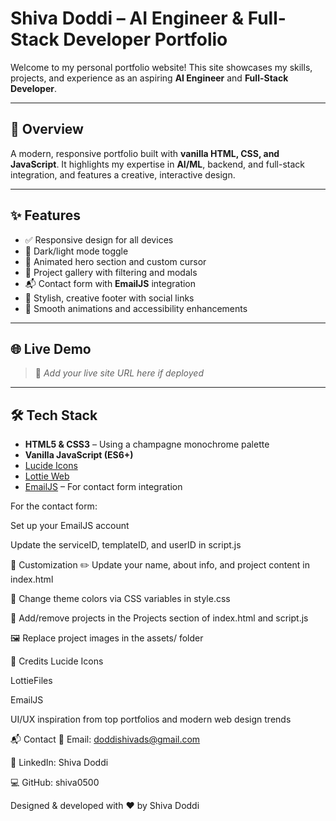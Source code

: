 # Shiva Doddi – AI Engineer & Full-Stack Developer Portfolio

Welcome to my personal portfolio website! This site showcases my skills, projects, and experience as an aspiring **AI Engineer** and **Full-Stack Developer**.

---

## 🚀 Overview

A modern, responsive portfolio built with **vanilla HTML, CSS, and JavaScript**. It highlights my expertise in **AI/ML**, backend, and full-stack integration, and features a creative, interactive design.

---

## ✨ Features

- ✅ Responsive design for all devices  
- 🌙 Dark/light mode toggle  
- 🎯 Animated hero section and custom cursor  
- 📁 Project gallery with filtering and modals  
- 📬 Contact form with **EmailJS** integration  
- 🔗 Stylish, creative footer with social links  
- 🧠 Smooth animations and accessibility enhancements  

---

## 🌐 Live Demo

> 🔗 _Add your live site URL here if deployed_

---

## 🛠️ Tech Stack

- **HTML5 & CSS3** – Using a champagne monochrome palette  
- **Vanilla JavaScript (ES6+)**  
- [Lucide Icons](https://lucide.dev/)  
- [Lottie Web](https://airbnb.io/lottie/#/web)  
- [EmailJS](https://www.emailjs.com/) – For contact form integration  



For the contact form:

Set up your EmailJS account

Update the serviceID, templateID, and userID in script.js

🎨 Customization
✏️ Update your name, about info, and project content in index.html

🎨 Change theme colors via CSS variables in style.css

🧩 Add/remove projects in the Projects section of index.html and script.js

🖼️ Replace project images in the assets/ folder

🤝 Credits
Lucide Icons

LottieFiles

EmailJS

UI/UX inspiration from top portfolios and modern web design trends

📬 Contact
📧 Email: doddishivads@gmail.com

💼 LinkedIn: Shiva Doddi

💻 GitHub: shiva0500

Designed & developed with ❤️ by Shiva Doddi
